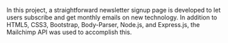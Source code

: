 In this project, a straightforward newsletter signup page is developed to let users subscribe and get monthly emails on new technology. In addition to HTML5, CSS3, Bootstrap, Body-Parser, Node.js, and Express.js, the Mailchimp API was used to accomplish this.
